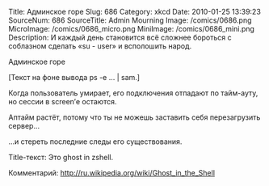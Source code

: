 Title: Админское горе 
Slug: 686 
Category: xkcd 
Date: 2010-01-25 13:39:23 
SourceNum: 686 
SourceTitle: Admin Mourning 
Image: /comics/0686.png 
MicroImage: /comics/0686_micro.png 
MiniImage: /comics/0686_mini.png 
Description: И каждый день становится всё сложнее бороться с соблазном сделать «su - user» и всполошить народ. 

Админское горе

[Текст на фоне вывода ps -e … | sam.]

Когда пользователь умирает, его подключения отпадают по тайм-ауту, но сессии в screen’е остаются.

Аптайм растёт, потому что ты не можешь заставить себя перезагрузить сервер…

…и стереть последние следы его существования.

Title-текст: Это ghost in zshell.

Комментарий: http://ru.wikipedia.org/wiki/Ghost_in_the_Shell